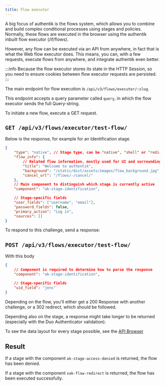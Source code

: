 ```yaml
---
title: Flow executor
---
```


A big focus of authentik is the flows system, which allows you to combine and build complex conditional processes using stages and policies. Normally, these flows are executed in the browser using the authentik inbuilt flow executor (/if/flows).

However, any flow can be executed via an API from anywhere, in fact that is what the Web flow executor does. This means, you can, with a few requests, execute flows from anywhere, and integrate authentik even better.

:::info
Because the flow executor stores its state in the HTTP Session, so you need to ensure cookies between flow executor requests are persisted.
:::

The main endpoint for flow execution is `/api/v3/flows/executor/:slug`.

This endpoint accepts a query parameter called `query`, in which the flow executor sends the full Query-string.

To initiate a new flow, execute a GET request.

## `GET /api/v3/flows/executor/test-flow/`

Below is the response, for example for an Identification stage.

```json
{
    "type": "native", // Stage type, can be "native", "shell" or "redirect"
    "flow_info": {
        // Related flow information, mostly used for UI and surrounding elements
        "title": "Welcome to authentik",
        "background": "/static/dist/assets/images/flow_background.jpg",
        "cancel_url": "/flows/-/cancel/"
    },
    // Main component to distinguish which stage is currently active
    "component": "ak-stage-identification",

    // Stage-specific fields
    "user_fields": ["username", "email"],
    "password_fields": false,
    "primary_action": "Log in",
    "sources": []
}
```

To respond to this challenge, send a response:

## `POST /api/v3/flows/executor/test-flow/`

With this body

```json
{
    // Component is required to determine how to parse the response
    "component": "ak-stage-identification",

    // Stage-specific fields
    "uid_field": "jens"
}
```

Depending on the flow, you'll either get a 200 Response with another challenge, or a 302 redirect, which should be followed.

Depending also on the stage, a response might take longer to be returned (especially with the Duo Authenticator validation).

To see the data layout for every stage possible, see the [API Browser](./reference/flows-executor-get)

## Result

If a stage with the component `ak-stage-access-denied` is returned, the flow has been denied.

If a stage with the component `xak-flow-redirect` is returned, the flow has been executed successfully.
